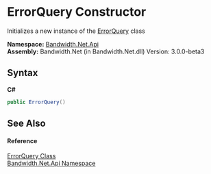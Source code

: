 ﻿# ErrorQuery Constructor 
 

Initializes a new instance of the <a href ="T_Bandwidth_Net_Api_ErrorQuery.md">ErrorQuery</a> class

**Namespace:**&nbsp;<a href ="N_Bandwidth_Net_Api.md">Bandwidth.Net.Api</a><br />**Assembly:**&nbsp;Bandwidth.Net (in Bandwidth.Net.dll) Version: 3.0.0-beta3

## Syntax

**C#**<br />
``` C#
public ErrorQuery()
```


## See Also


#### Reference
<a href ="T_Bandwidth_Net_Api_ErrorQuery.md">ErrorQuery Class</a><br /><a href ="N_Bandwidth_Net_Api.md">Bandwidth.Net.Api Namespace</a><br />